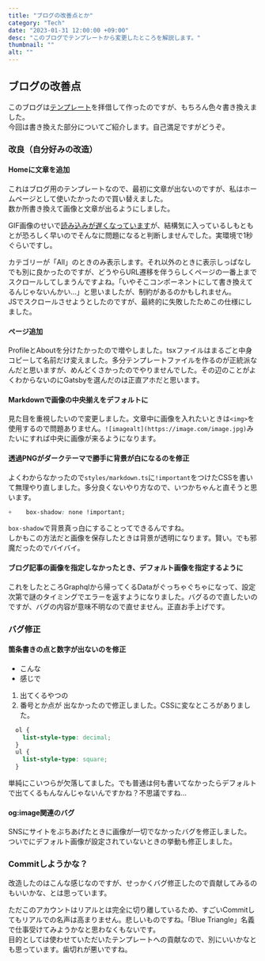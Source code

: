 ```yaml
---
title: "ブログの改善点とか"
category: "Tech"
date: "2023-01-31 12:00:00 +09:00"
desc: "このブログでテンプレートから変更したところを解説します。"
thumbnail: ""
alt: ""
---
```


## ブログの改善点
このブログは[テンプレート](https://github.com/sungik-choi/gatsby-starter-apple#readme)を拝借して作ったのですが、もちろん色々書き換えました。  
今回は書き換えた部分についてご紹介します。自己満足ですがどうぞ。

### 改良（自分好みの改造）
#### Homeに文章を追加
これはブログ用のテンプレートなので、最初に文章が出ないのですが、私はホームページとして使いたかったので買い替えました。  
数か所書き換えて画像と文章が出るようにしました。

GIF画像のせいで[読み込みが遅くなっています](https://twitter.com/Ao_Sankaku/status/1620071091258691587)が、結構気に入っているしもともとが恐ろしく早いのでそんなに問題になると判断しませんでした。実環境で1秒ぐらいですし。

カテゴリーが「All」のときのみ表示します。それ以外のときに表示しっぱなしでも別に良かったのですが、どうやらURL遷移を伴うらしくページの一番上までスクロールしてしまうんですよね。「いやそこコンポーネントにして書き換えてるんじゃないんかい…」と思いましたが、制約があるのかもしれません。  
JSでスクロールさせようとしたのですが、最終的に失敗したためこの仕様にしました。
#### ページ追加
ProfileとAboutを分けたかったので増やしました。tsxファイルはまるごと中身コピーして名前だけ変えました。多分テンプレートファイルを作るのが正統派なんだと思いますが、めんどくさかったのでやりませんでした。その辺のことがよくわからないのにGatsbyを選んだのは正直アホだと思います。
#### Markdownで画像の中央揃えをデフォルトに
見た目を重視したいので変更しました。文章中に画像を入れたいときは`<img>`を使用するので問題ありません。`![imagealt](https://image.com/image.jpg)`みたいにすれば中央に画像が来るようになります。
#### 透過PNGがダークテーマで勝手に背景が白になるのを修正
よくわからなかったので`styles/markdown.ts`に`!important`をつけたCSSを書いて無理やり直しました。多分良くないやり方なので、いつかちゃんと直そうと思います。
```css {diff}
+    box-shadow: none !important;
```
`box-shadow`で背景真っ白にすることってできるんですね。  
しかもこの方法だと画像を保存したときは背景が透明になります。賢い。でも邪魔だったのでバイバイ。
#### ブログ記事の画像を指定しなかったとき、デフォルト画像を指定するように
これをしたところGraphqlから帰ってくるDataがぐっちゃぐちゃになって、設定次第で謎のタイミングでエラーを返すようになりました。バグるので直したいのですが、バグの内容が意味不明なので直せません。正直お手上げです。
### バグ修正
#### 箇条書きの点と数字が出ないのを修正
* こんな
* 感じで
1. 出てくるやつの
1. 番号とか点が
出なかったので修正しました。CSSに変なところがありました。
```css
  ol {
    list-style-type: decimal;
  }
  ul {
    list-style-type: square;
  }
```
単純にこいつらが欠落してました。でも普通は何も書いてなかったらデフォルトで出てくるもんなんじゃないんですかね？不思議ですね…
#### og:image関連のバグ
SNSにサイトをぶちあげたときに画像が一切でなかったバグを修正しました。ついでにデフォルト画像が設定されていないときの挙動も修正しました。
### Commitしようかな？
改造したのはこんな感じなのですが、せっかくバグ修正したので貢献してみるのもいいかな、とは思っています。

ただこのアカウントはリアルとは完全に切り離しているため、すごいCommitしてもリアルでの名声は高まりません。悲しいものですね。「Blue Triangle」名義で仕事受けてみようかなと思わなくもないです。  
目的としては使わせていただいたテンプレートへの貢献なので、別にいいかなとも思っています。歯切れが悪いですね。
